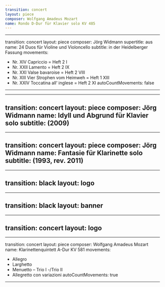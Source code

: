```yaml
---
transition: concert
layout: piece
composer: Wolfgang Amadeus Mozart
name: Rondo D-Dur für Klavier solo KV 485
---
```

---
transition: concert
layout: piece
composer: Jörg Widmann
supertitle: aus
name: 24 Duos für Violine und Violoncello
subtitle: in der Heidelberger Fassung
movements:
  - Nr. XIV Capriccio = Heft 2 I
  - Nr. XXII Lamento = Heft 2 IX
  - Nr. XXI Valse bavaroise = Heft 2 VIII
  - Nr. XIII Vier Strophen vom Heimweh = Heft 1 XIII
  - Nr. XXIV Toccatina all‘ inglese = Heft 2 XI
autoCountMovements: false
---
---
transition: concert
layout: piece
composer: Jörg Widmann
name: Idyll und Abgrund für Klavier solo
subtitle: (2009)
---
---
transition: concert
layout: piece
composer: Jörg Widmann
name: Fantasie für Klarinette solo
subtitle: (1993, rev. 2011)
---
---
transition: black
layout: logo
---
---
transition: black
layout: banner
---
---
transition: concert
layout: logo
---
---
transition: concert
layout: piece
composer: Wolfgang Amadeus Mozart
name: Klarinettenquintett A-Dur KV 581
movements:
  - Allegro
  - Larghetto
  - Menuetto – Trio I -/Trio II
  - Allegretto con variazioni
autoCountMovements: true
---